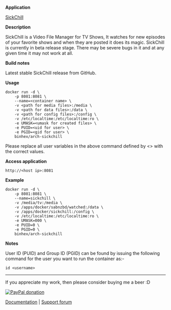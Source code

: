 **Application**

[SickChill](https://github.com/sickChill/SickChill)

**Description**

SickChill is a Video File Manager for TV Shows, It watches for new episodes of your favorite shows and when they are posted it does its magic. SickChill is currently in beta release stage. There may be severe bugs in it and at any given time it may not work at all.

**Build notes**

Latest stable SickChill release from GitHub.

**Usage**
```
docker run -d \
    -p 8081:8081 \
    --name=<container name> \
    -v <path for media files>:/media \
    -v <path for data files>:/data \
    -v <path for config files>:/config \
    -v /etc/localtime:/etc/localtime:ro \
    -e UMASK=<umask for created files> \
    -e PUID=<uid for user> \
    -e PGID=<gid for user> \
    binhex/arch-sickchill
```

Please replace all user variables in the above command defined by <> with the correct values.

**Access application**

`http://<host ip>:8081`

**Example**
```
docker run -d \
    -p 8081:8081 \
    --name=sickchill \
    -v /media/tv:/media \
    -v /apps/docker/sabnzbd/watched:/data \
    -v /apps/docker/sickchill:/config \
    -v /etc/localtime:/etc/localtime:ro \
    -e UMASK=000 \
    -e PUID=0 \
    -e PGID=0 \
    binhex/arch-sickchill
```

**Notes**

User ID (PUID) and Group ID (PGID) can be found by issuing the following command for the user you want to run the container as:-

```
id <username>
```
___
If you appreciate my work, then please consider buying me a beer  :D

[![PayPal donation](https://www.paypal.com/en_US/i/btn/btn_donate_SM.gif)](https://www.paypal.com/cgi-bin/webscr?cmd=_s-xclick&hosted_button_id=MM5E27UX6AUU4)

[Documentation](https://github.com/binhex/documentation) | [Support forum](https://forums.unraid.net/topic/74912-support-binhex-sickchill/)